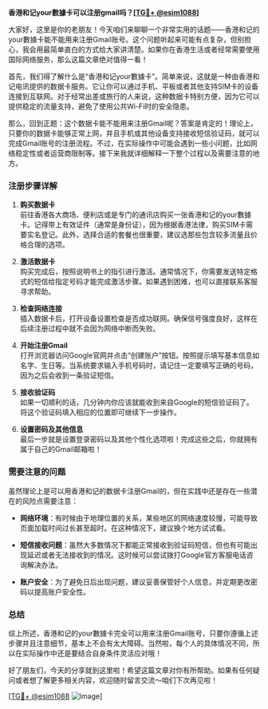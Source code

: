 **香港和记your數據卡可以注册gmail吗？[[TG💪+ @esim1088](https://t.me/s/esim1088)]**

大家好，这里是你的老朋友！今天咱们来聊聊一个非常实用的话题——香港和记的your數據卡能不能用来注册Gmail账号。这个问题听起来可能有点复杂，但别担心，我会用最简单直白的方式给大家讲清楚。如果你在香港生活或者经常需要使用国际网络服务，那么这篇文章绝对值得一看！

首先，我们得了解什么是“香港和记your數據卡”。简单来说，这就是一种由香港和记电讯提供的数据卡服务。它让你可以通过手机、平板或者其他支持SIM卡的设备连接到互联网。对于经常出差或旅行的人来说，这种数据卡特别方便，因为它可以提供稳定的流量支持，避免了使用公共Wi-Fi时的安全隐患。

那么，回到正题：这个数据卡能不能用来注册Gmail呢？答案是肯定的！理论上，只要你的数据卡能够正常上网，并且手机或其他设备支持接收短信验证码，就可以完成Gmail账号的注册流程。不过，在实际操作中可能会遇到一些小问题，比如网络稳定性或者运营商限制等。接下来我就详细解释一下整个过程以及需要注意的地方。

### 注册步骤详解

1. **购买数据卡**  
   前往香港各大商场、便利店或是专门的通讯店购买一张香港和记的your數據卡。记得带上有效证件（通常是身份证），因为根据香港法律，购买SIM卡需要实名登记。此外，选择合适的套餐也很重要，建议选那些包含较多流量且价格合理的选项。

2. **激活数据卡**  
   购买完成后，按照说明书上的指引进行激活。通常情况下，你需要发送特定格式的短信给指定号码才能完成激活步骤。如果遇到困难，也可以直接联系客服寻求帮助。

3. **检查网络连接**  
   插入数据卡后，打开设备设置检查是否成功联网。确保信号强度良好，这样在后续注册过程中就不会因为网络中断而失败。

4. **开始注册Gmail**  
   打开浏览器访问Google官网并点击“创建账户”按钮。按照提示填写基本信息如名字、生日等。当系统要求输入手机号码时，请记住一定要填写正确的号码，因为之后会收到一条验证短信。

5. **接收验证码**  
   如果一切顺利的话，几分钟内你应该就能收到来自Google的短信验证码了。将这个验证码填入相应的位置即可继续下一步操作。

6. **设置密码及其他信息**  
   最后一步就是设置登录密码以及其他个性化选项啦！完成这些之后，你就拥有属于自己的Gmail邮箱啦！

### 需要注意的问题

虽然理论上是可以用香港和记的数据卡注册Gmail的，但在实践中还是存在一些潜在的风险点需要注意：

- **网络环境**：有时候由于地理位置的关系，某些地区的网络速度较慢，可能导致页面加载时间过长甚至超时。在这种情况下，建议换个地方试试看。
  
- **短信接收问题**：虽然大多数情况下都能正常接收到验证码短信，但也有可能出现延迟或者无法接收到的情况。这时候可以尝试拨打Google官方客服电话咨询解决办法。

- **账户安全**：为了避免日后出现问题，建议妥善保管好个人信息，并定期更改密码以提高账户安全性。

### 总结

综上所述，香港和记的your數據卡完全可以用来注册Gmail账号，只要你遵循上述步骤并且注意细节，基本上不会有太大障碍。当然啦，每个人的具体情况不同，所以在实际操作中还是要结合自身条件灵活应对哦！

好了朋友们，今天的分享就到这里啦！希望这篇文章对你有所帮助。如果有任何疑问或者想了解更多相关内容，欢迎随时留言交流～咱们下次再见啦！

[[TG💪+ @esim1088](https://t.me/s/esim1088) ![Image](https://i.postimg.cc/4NQfJmqS/Snipaste-2025-05-13-00-14-12.png)]